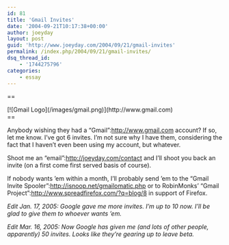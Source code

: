 ```yaml
---
id: 81
title: 'Gmail Invites'
date: '2004-09-21T10:17:38+00:00'
author: joeyday
layout: post
guid: 'http://www.joeyday.com/2004/09/21/gmail-invites'
permalink: /index.php/2004/09/21/gmail-invites/
dsq_thread_id:
    - '1744275796'
categories:
    - essay
---
```


==

<div class="rpic-transparent">[![Gmail Logo](/images/gmail.png)](http://www.gmail.com)</div>==

Anybody wishing they had a “Gmail”:http://www.gmail.com account? If so, let me know. I’ve got 6 invites. I’m not sure why I have them, considering the fact that I haven’t even been using my account, but whatever.

Shoot me an “email”:http://joeyday.com/contact and I’ll shoot you back an invite (on a first come first served basis of course).

If nobody wants ’em within a month, I’ll probably send ’em to the “Gmail Invite Spooler”:http://isnoop.net/gmailomatic.php or to RobinMonks’ “Gmail Project”:http://www.spreadfirefox.com/?q=blog/8 in support of Firefox.

*Edit Jan. 17, 2005: Google gave me more invites. I’m up to 10 now. I’ll be glad to give them to whoever wants ’em.*

*Edit Mar. 16, 2005: Now Google has given me (and lots of other people, apparently) 50 invites. Looks like they’re gearing up to leave beta.*